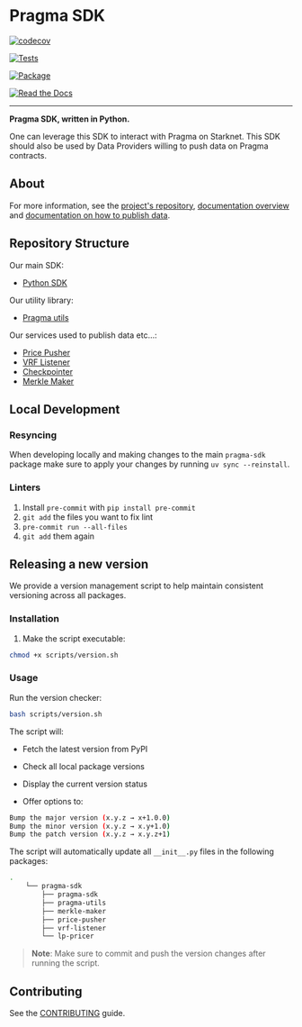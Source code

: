 # Pragma SDK

[![codecov](https://codecov.io/gh/Astraly-Labs/pragma-sdk/graph/badge.svg?token=98pUFYGHIK)](https://codecov.io/gh/Astraly-Labs/pragma-sdk)

[![Tests](https://github.com/Astraly-Labs/pragma-sdk/actions/workflows/tests.yml/badge.svg)](https://github.com/Astraly-Labs/pragma-sdk/actions/workflows/tests.yml)

[![Package](https://img.shields.io/pypi/v/pragma-sdk)](https://pypi.org/project/pragma-sdk/)

[![Read the Docs](https://img.shields.io/readthedocs/pragma-docs)](https://pragma-docs.readthedocs.io/en/latest/index.html)

---

**Pragma SDK, written in Python.**

One can leverage this SDK to interact with Pragma on Starknet.
This SDK should also be used by Data Providers willing to push data on Pragma contracts.

## About

For more information, see the [project's repository](https://github.com/Astraly-Labs/Pragma), [documentation overview](https://docs.pragma.build/) and [documentation on how to publish data](https://docs.pragma.build/Resources/Cairo%201/data-feeds/publishing-data).

## Repository Structure

Our main SDK:

- <a href="./pragma-sdk">Python SDK</a>

Our utility library:

- <a href="./pragma-utils">Pragma utils</a>

Our services used to publish data etc...:

- <a href="./price-pusher">Price Pusher</a>
- <a href="./vrf-listener">VRF Listener</a>
- <a href="./checkpointer">Checkpointer</a>
- <a href="./merkle-maker">Merkle Maker</a>

## Local Development

### Resyncing

When developing locally and making changes to the main `pragma-sdk` package make sure to apply your changes by running `uv sync --reinstall`.

### Linters

1. Install `pre-commit` with `pip install pre-commit`
2. `git add` the files you want to fix lint
3. `pre-commit run --all-files`
4. `git add` them again

## Releasing a new version

We provide a version management script to help maintain consistent versioning across all packages.

### Installation

1. Make the script executable:

```bash
chmod +x scripts/version.sh
```

### Usage

Run the version checker:

```bash
bash scripts/version.sh
```

The script will:

- Fetch the latest version from PyPI
- Check all local package versions
- Display the current version status

- Offer options to:

```bash
Bump the major version (x.y.z → x+1.0.0)
Bump the minor version (x.y.z → x.y+1.0)
Bump the patch version (x.y.z → x.y.z+1)
```

The script will automatically update all `__init__.py` files in the following packages:

```sh
.
    └── pragma-sdk
        ├── pragma-sdk
        ├── pragma-utils
        ├── merkle-maker
        ├── price-pusher
        ├── vrf-listener
        └── lp-pricer
```

> **Note**: Make sure to commit and push the version changes after running the script.

## Contributing

See the [CONTRIBUTING](./CONTRIBUTING.md) guide.

